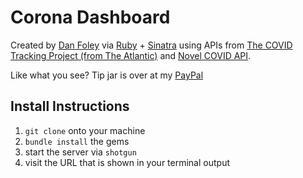 # Corona Dashboard

Created by [Dan Foley](https://www.dan-foley.com) via [Ruby](https://www.ruby-lang.org/en) + [Sinatra](http://www.sinatrarb.com) using APIs from [The COVID Tracking Project (from The Atlantic)](https://covidtracking.com/) and [Novel COVID API](https://corona.lmao.ninja/).

Like what you see? Tip jar is over at my [PayPal](https://www.paypal.me/danfoley)

## Install Instructions
1. ```git clone``` onto your machine
1. ```bundle install``` the gems
1. start the server via ```shotgun```
1. visit the URL that is shown in your terminal output 
